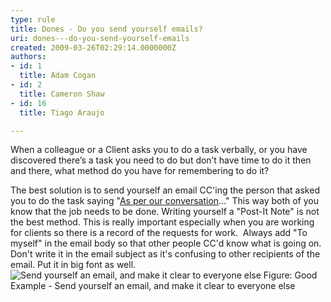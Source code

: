 ```yaml
---
type: rule
title: Dones - Do you send yourself emails?
uri: dones---do-you-send-yourself-emails
created: 2009-03-26T02:29:14.0000000Z
authors:
- id: 1
  title: Adam Cogan
- id: 2
  title: Cameron Shaw
- id: 16
  title: Tiago Araujo

---
```


 
​When a colleague or a Client asks you to do a task verbally, or you have discovered there’s a task you need to do but don’t have time to do it then and there, ​what method do you have for remembering to do it?

The best solution is to send yourself an email CC'ing the person that asked you to do the task saying "[As per our conversation](/Pages/DoYouAlwaysSendAnAsPerOurConversationEmail.aspx)..." This way both of you know that the job needs to be done. Writing yourself a "Post-It Note" is not the best method. This is really important especially when you are working for clients so there is a record of the requests for work.
​ 
Always add "To myself" in the email body so that other people CC'd know what is going on. Don't write it in the email subject as it's confusing to other recipients of the email. Put it in big font as well.
![Send yourself an email, and make it clear to everyone else](/PublishingImages/EmailToMyself.gif) Figure: Good Example - Send yourself an email, and make it clear to everyone else
